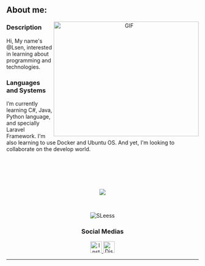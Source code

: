 <div>
      <h2>About me:</h2>
</div>

<a target="_blank" align="center">
  <img align="right" top="500" height="300" width="380" alt="GIF" src="https://media.giphy.com/media/SWoSkN6DxTszqIKEqv/giphy.gif">
</a>

### Description
Hi, My name's @Lsen, interested in learning about programming and technologies.

### Languages and Systems
I’m currently learning C#, Java, Python language, and specially Laravel Framework.
I'm also learning to use Docker and Ubuntu OS.
And yet, I'm looking to collaborate on the develop world.

<br><Br><br><Br>
<p align="center">
  <a href="https://skillicons.dev">
    <img src="https://skillicons.dev/icons?i=laravel,php,javascript,react,mysql,ubuntu,git,figma,c,docker" />
  </a>
</p>

<br>
<p align="center"><img align="center" src="https://github-readme-stats.vercel.app/api/top-langs?username=SLeess&show_icons=true&theme=dark&locale=en&layout=compact" alt="SLeess" /></p>

<h3 align="center">Social Medias</h3>
<div align="center">
      <!--<span> Titulo da primeira imagem </span>-->
      <a href="https://www.instagram.com/leanw.s/ " target = "_blank"> 
            <img width="30" height="30" src="https://i.imgur.com/b4OTVBh.gif" alt="Instagram image"> </a>
      <a href="https://discord.com/users/326884507376418848" target = "_blank"> 
            <img width="30" height="30" src="https://i.imgur.com/j7e6uK2.gif" alt="Discord image"> </a>
      <!--<a href="https://none" target = "_blank"> 
            <img width="30" height="30" src="https://i.imgur.com/dz8IKXH.gif" alt="Twitter image"> </a>-->
</div>
<hr>
